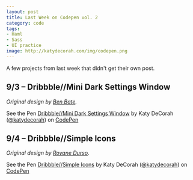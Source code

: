 ```yaml
---
layout: post
title: Last Week on Codepen vol. 2
category: code
tags:
- Haml
- Sass
- UI practice
image: http://katydecorah.com/img/codepen.png
---
```


A few projects from last week that didn't get their own post.

## 9/3 &ndash; Dribbble//Mini Dark Settings Window
*Original design by [Ben Bate](http://dribbble.com/shots/779059).*

<p data-height="400" data-theme-id="97" data-slug-hash="LpsGB" data-user="katydecorah" data-default-tab="result" class='codepen'>See the Pen <a href='http://codepen.io/katydecorah/pen/LpsGB'>Dribbble//Mini Dark Settings Window</a> by Katy DeCorah (<a href='http://codepen.io/katydecorah'>@katydecorah</a>) on <a href='http://codepen.io'>CodePen</a></p>

## 9/4 &ndash; Dribbble//Simple Icons
*Original design by [Rovane Durso](http://dribbble.com/shots/1220920-Simple-Icons).*

<p data-height="400" data-theme-id="97" data-slug-hash="KhfCn" data-user="katydecorah" data-default-tab="result" class='codepen'>See the Pen <a href='http://codepen.io/katydecorah/pen/KhfCn'>Dribbble//Simple Icons</a> by Katy DeCorah (<a href='http://codepen.io/katydecorah'>@katydecorah</a>) on <a href='http://codepen.io'>CodePen</a></p>